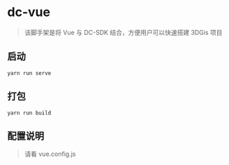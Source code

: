 # dc-vue

> 该脚手架是将 Vue 与 DC-SDK 结合，方便用户可以快速搭建 3DGis 项目

## 启动

```shell
yarn run serve
```

## 打包

```shell
yarn run build
```

## 配置说明

> 请看 vue.config.js
